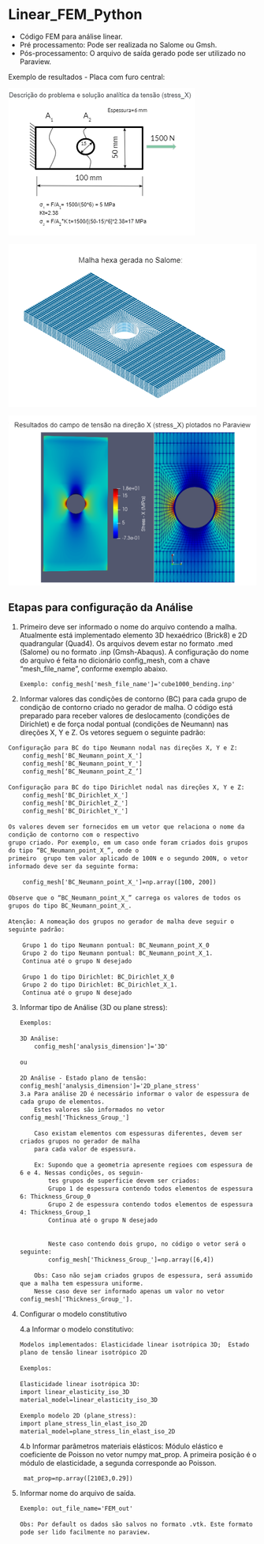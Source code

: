 # Linear_FEM_Python

* Código FEM para análise linear.
* Pré processamento: Pode ser realizada no Salome ou Gmsh. 
* Pós-processamento: O arquivo de saída gerado pode ser utilizado no Paraview.

Exemplo de resultados - Placa com furo central:
	 
![problem_plate](./images/plate_with_hole.PNG)
	 
![mesh_problem_plate](./images/mesh_hexa_plate_with_hole.PNG)
	 
![result_problem_plate](./images/fem_foto_result_paraview.PNG)


## Etapas para configuração da Análise 

1.	Primeiro deve ser informado o nome do arquivo contendo a malha. Atualmente está implementado elemento 3D hexaédrico (Brick8) e 2D quadrangular (Quad4). 
    Os arquivos devem estar no formato .med (Salome) ou no formato .inp (Gmsh-Abaqus).
    A configuração do nome do arquivo é feita no dicionário config_mesh, com a chave “mesh_file_name”, conforme exemplo abaixo. 

		Exemplo: config_mesh['mesh_file_name']='cube1000_bending.inp' 

2.	 Informar valores das condições de contorno (BC) para cada grupo de condição de contorno criado no gerador de malha. 
     O código está preparado para receber valores de deslocamento (condições de Dirichlet) e de força nodal pontual (condições de Neumann) nas direções X, Y e Z. Os vetores seguem o seguinte padrão: 
	
	Configuração para BC do tipo Neumann nodal nas direções X, Y e Z:
		config_mesh['BC_Neumann_point_X_']         
		config_mesh['BC_Neumann_point_Y_']           
		config_mesh[‘BC_Neumann_point_Z_’]
	
	Configuração para BC do tipo Dirichlet nodal nas direções X, Y e Z:
		config_mesh['BC_Dirichlet_X_']             
		config_mesh['BC_Dirichlet_Z_']            
		config_mesh['BC_Dirichlet_Y_']

	Os valores devem ser fornecidos em um vetor que relaciona o nome da condição de contorno com o respectivo 
	grupo criado. Por exemplo, em um caso onde foram criados dois grupos do tipo “BC_Neumann_point_X_”, onde o 
	primeiro  grupo tem valor aplicado de 100N e o segundo 200N, o vetor informado deve ser da seguinte forma: 
	
		config_mesh['BC_Neumann_point_X_']=np.array([100, 200])
	
	Observe que o “BC_Neumann_point_X_” carrega os valores de todos os grupos do tipo BC_Neumann_point_X_.

	Atenção: A nomeação dos grupos no gerador de malha deve seguir o seguinte padrão: 
    
		Grupo 1 do tipo Neumann pontual: BC_Neumann_point_X_0 
		Grupo 2 do tipo Neumann pontual: BC_Neumann_point_X_1.
		Continua até o grupo N desejado

		Grupo 1 do tipo Dirichlet: BC_Dirichlet_X_0 
		Grupo 2 do tipo Dirichlet: BC_Dirichlet_X_1. 
		Continua até o grupo N desejado

3.	Informar tipo de Análise (3D ou plane stress): 
		
		
		
		Exemplos:
		
		3D Análise:
			config_mesh['analysis_dimension']='3D'
		
		ou
		
		2D Análise - Estado plano de tensão:
		config_mesh['analysis_dimension']='2D_plane_stress'
		3.a Para análise 2D é necessário informar o valor de espessura de cada grupo de elementos. 
			Estes valores são informados no vetor config_mesh['Thickness_Group_']
			
			Caso existam elementos com espessuras diferentes, devem ser criados grupos no gerador de malha 
			para cada valor de espessura. 
			
			Ex: Supondo que a geometria apresente regioes com espessura de 6 e 4. Nessas condições, os seguin-
			    tes grupos de superficie devem ser criados:
				Grupo 1 de espessura contendo todos elementos de espessura 6: Thickness_Group_0 
				Grupo 2 de espessura contendo todos elementos de espessura 4: Thickness_Group_1
				Continua até o grupo N desejado																

				
				Neste caso contendo dois grupo, no código o vetor será o seguinte: 
				config_mesh['Thickness_Group_']=np.array([6,4])
 
			Obs: Caso não sejam criados grupos de espessura, será assumido que a malha tem espessura uniforme. 
			Nesse caso deve ser informado apenas um valor no vetor config_mesh['Thickness_Group_'].
			
			
4.	Configurar o modelo constitutivo 
		
	4.a	Informar o modelo constitutivo: 
        
		Modelos implementados: Elasticidade linear isotrópica 3D;  Estado plano de tensão linear isotrópico 2D
        
		Exemplos:

		Elasticidade linear isotrópica 3D:
		import linear_elasticity_iso_3D 
		material_model=linear_elasticity_iso_3D
		
		Exemplo modelo 2D (plane_stress):
		import plane_stress_lin_elast_iso_2D
		material_model=plane_stress_lin_elast_iso_2D
		

	4.b	Informar parâmetros materiais elásticos: Módulo elástico e coeficiente de Poisson no vetor numpy mat_prop. A primeira posição é o módulo de elasticidade, a segunda corresponde ao Poisson.
      
	     mat_prop=np.array([210E3,0.29])

5.	Informar nome do arquivo de saída.
		
		Exemplo: out_file_name='FEM_out'
		
		Obs: Por default os dados são salvos no formato .vtk. Este formato pode ser lido facilmente no paraview. 
		
